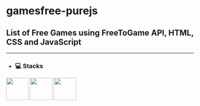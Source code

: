 # gamesfree-purejs
## List of Free Games using FreeToGame API, HTML, CSS and JavaScript
---

- ### 💻 Stacks
<div>       
  <img src="https://cdn.jsdelivr.net/gh/devicons/devicon/icons/html5/html5-original-wordmark.svg" width="60" height="60" align="center" />          
  <img src="https://cdn.jsdelivr.net/gh/devicons/devicon/icons/css3/css3-original-wordmark.svg" width="60" height="60" align="center" />  
    <img src="https://cdn.jsdelivr.net/gh/devicons/devicon/icons/javascript/javascript-original.svg" width="60" height="60" align="center"  />                     
</div>